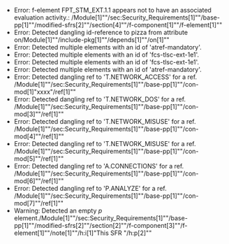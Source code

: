 * Error: f-element FPT_STM_EXT.1.1  appears not to have an associated evaluation activity.:
        /Module[1]""/sec:Security_Requirements[1]""/base-pp[1]""/modified-sfrs[2]""/section[4]""/f-component[1]""/f-element[1]""
* Error: Detected dangling id-reference to pizza from attribute
        on/Module[1]""/include-pkg[1]""/depends[1]""/on[1]""
* Error: Detected multiple elements with an id of 'atref-mandatory'.
* Error: Detected multiple elements with an id of 'fcs-tlsc-ext-1e1'.
* Error: Detected multiple elements with an id of 'fcs-tlsc-ext-1e1'.
* Error: Detected multiple elements with an id of 'atref-mandatory'.
* Error: Detected dangling ref to 'T.NETWORK_ACCESS'
        for a ref.
	/Module[1]""/sec:Security_Requirements[1]""/base-pp[1]""/con-mod[1]"xxxx"/ref[1]""
* Error: Detected dangling ref to 'T.NETWORK_DOS'
        for a ref.
	/Module[1]""/sec:Security_Requirements[1]""/base-pp[1]""/con-mod[3]""/ref[1]""
* Error: Detected dangling ref to 'T.NETWORK_MISUSE'
        for a ref.
	/Module[1]""/sec:Security_Requirements[1]""/base-pp[1]""/con-mod[4]""/ref[1]""
* Error: Detected dangling ref to 'T.NETWORK_MISUSE'
        for a ref.
	/Module[1]""/sec:Security_Requirements[1]""/base-pp[1]""/con-mod[5]""/ref[1]""
* Error: Detected dangling ref to 'A.CONNECTIONS'
        for a ref.
	/Module[1]""/sec:Security_Requirements[1]""/base-pp[1]""/con-mod[6]""/ref[1]""
* Error: Detected dangling ref to 'P.ANALYZE'
        for a ref.
	/Module[1]""/sec:Security_Requirements[1]""/base-pp[1]""/con-mod[7]""/ref[1]""
* Warning: Detected an empty _p_ element./Module[1]""/sec:Security_Requirements[1]""/base-pp[1]""/modified-sfrs[2]""/section[2]""/f-component[3]""/f-element[1]""/note[1]""/h:i[1]"This SFR "/h:p[2]""
